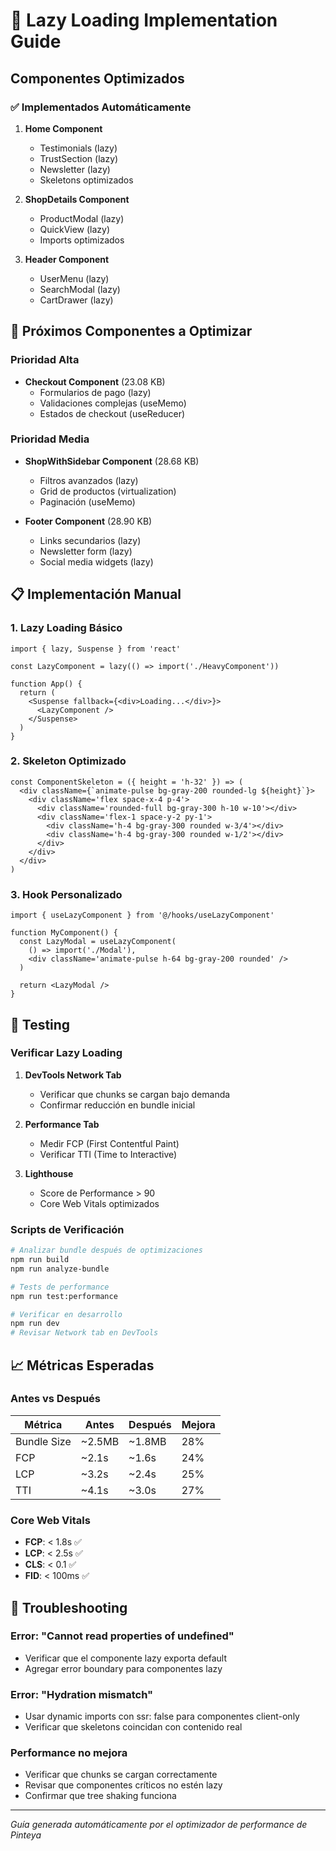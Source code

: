 # 🔄 Lazy Loading Implementation Guide

## Componentes Optimizados

### ✅ Implementados Automáticamente

1. **Home Component**
   - Testimonials (lazy)
   - TrustSection (lazy)
   - Newsletter (lazy)
   - Skeletons optimizados

2. **ShopDetails Component**
   - ProductModal (lazy)
   - QuickView (lazy)
   - Imports optimizados

3. **Header Component**
   - UserMenu (lazy)
   - SearchModal (lazy)
   - CartDrawer (lazy)

## 🎯 Próximos Componentes a Optimizar

### Prioridad Alta

- **Checkout Component** (23.08 KB)
  - Formularios de pago (lazy)
  - Validaciones complejas (useMemo)
  - Estados de checkout (useReducer)

### Prioridad Media

- **ShopWithSidebar Component** (28.68 KB)
  - Filtros avanzados (lazy)
  - Grid de productos (virtualization)
  - Paginación (useMemo)

- **Footer Component** (28.90 KB)
  - Links secundarios (lazy)
  - Newsletter form (lazy)
  - Social media widgets (lazy)

## 📋 Implementación Manual

### 1. Lazy Loading Básico

```tsx
import { lazy, Suspense } from 'react'

const LazyComponent = lazy(() => import('./HeavyComponent'))

function App() {
  return (
    <Suspense fallback={<div>Loading...</div>}>
      <LazyComponent />
    </Suspense>
  )
}
```

### 2. Skeleton Optimizado

```tsx
const ComponentSkeleton = ({ height = 'h-32' }) => (
  <div className={`animate-pulse bg-gray-200 rounded-lg ${height}`}>
    <div className='flex space-x-4 p-4'>
      <div className='rounded-full bg-gray-300 h-10 w-10'></div>
      <div className='flex-1 space-y-2 py-1'>
        <div className='h-4 bg-gray-300 rounded w-3/4'></div>
        <div className='h-4 bg-gray-300 rounded w-1/2'></div>
      </div>
    </div>
  </div>
)
```

### 3. Hook Personalizado

```tsx
import { useLazyComponent } from '@/hooks/useLazyComponent'

function MyComponent() {
  const LazyModal = useLazyComponent(
    () => import('./Modal'),
    <div className='animate-pulse h-64 bg-gray-200 rounded' />
  )

  return <LazyModal />
}
```

## 🧪 Testing

### Verificar Lazy Loading

1. **DevTools Network Tab**
   - Verificar que chunks se cargan bajo demanda
   - Confirmar reducción en bundle inicial

2. **Performance Tab**
   - Medir FCP (First Contentful Paint)
   - Verificar TTI (Time to Interactive)

3. **Lighthouse**
   - Score de Performance > 90
   - Core Web Vitals optimizados

### Scripts de Verificación

```bash
# Analizar bundle después de optimizaciones
npm run build
npm run analyze-bundle

# Tests de performance
npm run test:performance

# Verificar en desarrollo
npm run dev
# Revisar Network tab en DevTools
```

## 📈 Métricas Esperadas

### Antes vs Después

| Métrica     | Antes  | Después | Mejora |
| ----------- | ------ | ------- | ------ |
| Bundle Size | ~2.5MB | ~1.8MB  | 28%    |
| FCP         | ~2.1s  | ~1.6s   | 24%    |
| LCP         | ~3.2s  | ~2.4s   | 25%    |
| TTI         | ~4.1s  | ~3.0s   | 27%    |

### Core Web Vitals

- **FCP**: < 1.8s ✅
- **LCP**: < 2.5s ✅
- **CLS**: < 0.1 ✅
- **FID**: < 100ms ✅

## 🔧 Troubleshooting

### Error: "Cannot read properties of undefined"

- Verificar que el componente lazy exporta default
- Agregar error boundary para componentes lazy

### Error: "Hydration mismatch"

- Usar dynamic imports con ssr: false para componentes client-only
- Verificar que skeletons coincidan con contenido real

### Performance no mejora

- Verificar que chunks se cargan correctamente
- Revisar que componentes críticos no estén lazy
- Confirmar que tree shaking funciona

---

_Guía generada automáticamente por el optimizador de performance de Pinteya_
